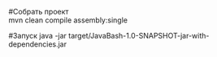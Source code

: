 #Собрать проект  
mvn clean compile assembly:single 

#Запуск 
java -jar target/JavaBash-1.0-SNAPSHOT-jar-with-dependencies.jar 
